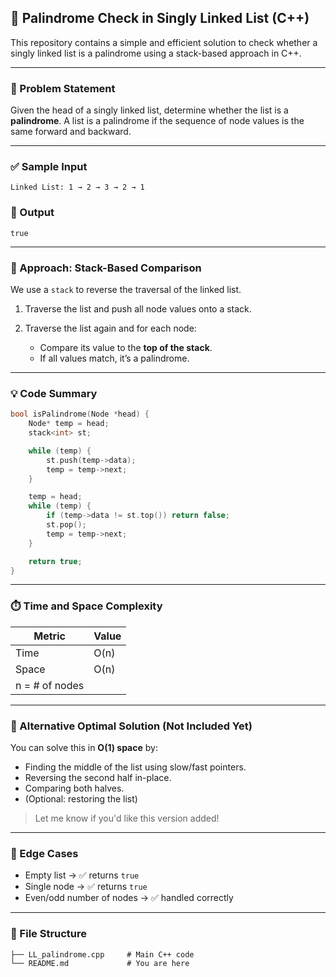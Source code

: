 ## 🔁 Palindrome Check in Singly Linked List (C++)

This repository contains a simple and efficient solution to check whether a singly linked list is a palindrome using a stack-based approach in C++.

---

### 🧠 Problem Statement

Given the head of a singly linked list, determine whether the list is a **palindrome**.
A list is a palindrome if the sequence of node values is the same forward and backward.

---

### ✅ Sample Input

```
Linked List: 1 → 2 → 3 → 2 → 1
```

### 🔄 Output

```
true
```

---

### 🚀 Approach: Stack-Based Comparison

We use a `stack` to reverse the traversal of the linked list.

1. Traverse the list and push all node values onto a stack.
2. Traverse the list again and for each node:

   * Compare its value to the **top of the stack**.
   * If all values match, it’s a palindrome.

---

### 💡 Code Summary

```cpp
bool isPalindrome(Node *head) {
    Node* temp = head;
    stack<int> st;

    while (temp) {
        st.push(temp->data);
        temp = temp->next;
    }

    temp = head;
    while (temp) {
        if (temp->data != st.top()) return false;
        st.pop();
        temp = temp->next;
    }

    return true;
}
```

---

### ⏱️ Time and Space Complexity

| Metric         | Value |
| -------------- | ----- |
| Time           | O(n)  |
| Space          | O(n)  |
| n = # of nodes |       |

---

### 🧩 Alternative Optimal Solution (Not Included Yet)

You can solve this in **O(1) space** by:

* Finding the middle of the list using slow/fast pointers.
* Reversing the second half in-place.
* Comparing both halves.
* (Optional: restoring the list)

> Let me know if you'd like this version added!

---

### 🧪 Edge Cases

* Empty list → ✅ returns `true`
* Single node → ✅ returns `true`
* Even/odd number of nodes → ✅ handled correctly

---

### 📁 File Structure

```
├── LL_palindrome.cpp     # Main C++ code
└── README.md             # You are here
```
